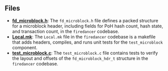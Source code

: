 
## Files
- **[fd_microblock.h](block/fd_microblock.h.driver.md)**: The `fd_microblock.h` file defines a packed structure for a microblock header, including fields for PoH hash count, hash state, and transaction count, in the `firedancer` codebase.
- **[Local.mk](block/Local.mk.driver.md)**: The `Local.mk` file in the `firedancer` codebase is a makefile that adds headers, compiles, and runs unit tests for the `test_microblock` component.
- **[test_microblock.c](block/test_microblock.c.driver.md)**: The `test_microblock.c` file contains tests to verify the layout and offsets of the `fd_microblock_hdr_t` structure in the `firedancer` codebase.
